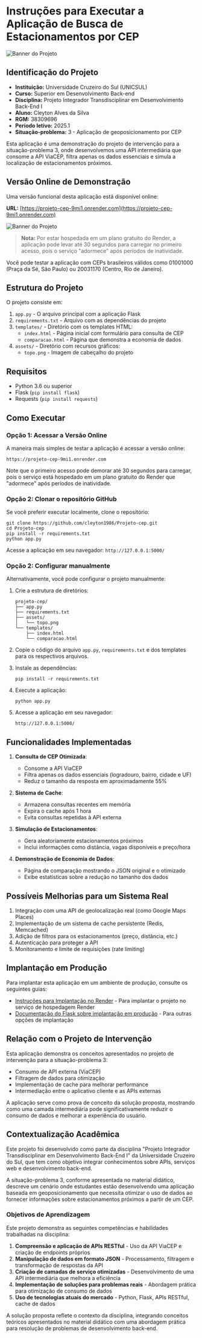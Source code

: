 # Instruções para Executar a Aplicação de Busca de Estacionamentos por CEP

![Banner do Projeto](./assets/topo.png)

## Identificação do Projeto

- **Instituição:** Universidade Cruzeiro do Sul (UNICSUL)
- **Curso:** Superior em Desenvolvimento Back-end
- **Disciplina:** Projeto Integrador Transdisciplinar em Desenvolvimento Back-End I
- **Aluno:** Cleyton Alves da Silva
- **RGM:** 38309696
- **Período letivo:** 2025.1
- **Situação-problema:** 3 - Aplicação de geoposicionamento por CEP

Esta aplicação é uma demonstração do projeto de intervenção para a situação-problema 3, onde desenvolvemos uma API intermediária que consome a API ViaCEP, filtra apenas os dados essenciais e simula a localização de estacionamentos próximos.

## Versão Online de Demonstração

Uma versão funcional desta aplicação está disponível online:

**URL:** [https://projeto-cep-9mi1.onrender.com](https://projeto-cep-9mi1.onrender.com)

![Banner do Projeto](./assets/video-cep.gif)

> **Nota:** Por estar hospedada em um plano gratuito do Render, a aplicação pode levar até 30 segundos para carregar no primeiro acesso, pois o serviço "adormece" após períodos de inatividade.

Você pode testar a aplicação com CEPs brasileiros válidos como 01001000 (Praça da Sé, São Paulo) ou 20031170 (Centro, Rio de Janeiro).

## Estrutura do Projeto

O projeto consiste em:

1. `app.py` - O arquivo principal com a aplicação Flask
2. `requirements.txt` - Arquivo com as dependências do projeto
3. `templates/` - Diretório com os templates HTML:
   - `index.html` - Página inicial com formulário para consulta de CEP
   - `comparacao.html` - Página que demonstra a economia de dados
4. `assets/` - Diretório com recursos gráficos:
   - `topo.png` - Imagem de cabeçalho do projeto

## Requisitos

- Python 3.6 ou superior
- Flask (`pip install flask`)
- Requests (`pip install requests`)

## Como Executar

### Opção 1: Acessar a Versão Online

A maneira mais simples de testar a aplicação é acessar a versão online:

```
https://projeto-cep-9mi1.onrender.com
```

Note que o primeiro acesso pode demorar até 30 segundos para carregar, pois o serviço está hospedado em um plano gratuito do Render que "adormece" após períodos de inatividade.

### Opção 2: Clonar o repositório GitHub

Se você preferir executar localmente, clone o repositório:

```
git clone https://github.com/cleyton1986/Projeto-cep.git
cd Projeto-cep
pip install -r requirements.txt
python app.py
```

Acesse a aplicação em seu navegador: `http://127.0.0.1:5000/`

### Opção 2: Configurar manualmente

Alternativamente, você pode configurar o projeto manualmente:

1. Crie a estrutura de diretórios:

   ```
   projeto-cep/
   ├── app.py
   ├── requirements.txt
   ├── assets/
   │   └── topo.png
   └── templates/
       ├── index.html
       └── comparacao.html
   ```

2. Copie o código do arquivo `app.py`, `requirements.txt` e dos templates para os respectivos arquivos.

3. Instale as dependências:

   ```
   pip install -r requirements.txt
   ```

4. Execute a aplicação:

   ```
   python app.py
   ```

5. Acesse a aplicação em seu navegador:
   ```
   http://127.0.0.1:5000/
   ```

## Funcionalidades Implementadas

1. **Consulta de CEP Otimizada**:

   - Consome a API ViaCEP
   - Filtra apenas os dados essenciais (logradouro, bairro, cidade e UF)
   - Reduz o tamanho da resposta em aproximadamente 55%

2. **Sistema de Cache**:

   - Armazena consultas recentes em memória
   - Expira o cache após 1 hora
   - Evita consultas repetidas à API externa

3. **Simulação de Estacionamentos**:

   - Gera aleatoriamente estacionamentos próximos
   - Inclui informações como distância, vagas disponíveis e preço/hora

4. **Demonstração de Economia de Dados**:
   - Página de comparação mostrando o JSON original e o otimizado
   - Exibe estatísticas sobre a redução no tamanho dos dados

## Possíveis Melhorias para um Sistema Real

1. Integração com uma API de geolocalização real (como Google Maps Places)
2. Implementação de um sistema de cache persistente (Redis, Memcached)
3. Adição de filtros para os estacionamentos (preço, distância, etc.)
4. Autenticação para proteger a API
5. Monitoramento e limite de requisições (rate limiting)

## Implantação em Produção

Para implantar esta aplicação em um ambiente de produção, consulte os seguintes guias:

- [Instruções para Implantação no Render](./instruções-render.md) - Para implantar o projeto no serviço de hospedagem Render
- [Documentação do Flask sobre implantação em produção](https://flask.palletsprojects.com/en/2.3.x/deploying/) - Para outras opções de implantação

## Relação com o Projeto de Intervenção

Esta aplicação demonstra os conceitos apresentados no projeto de intervenção para a situação-problema 3:

- Consumo de API externa (ViaCEP)
- Filtragem de dados para otimização
- Implementação de cache para melhorar performance
- Intermediação entre o aplicativo cliente e as APIs externas

A aplicação serve como prova de conceito da solução proposta, mostrando como uma camada intermediária pode significativamente reduzir o consumo de dados e melhorar a experiência do usuário.

## Contextualização Acadêmica

Este projeto foi desenvolvido como parte da disciplina "Projeto Integrador Transdisciplinar em Desenvolvimento Back-End I" da Universidade Cruzeiro do Sul, que tem como objetivo integrar conhecimentos sobre APIs, serviços web e desenvolvimento back-end.

A situação-problema 3, conforme apresentada no material didático, descreve um cenário onde estudantes estão desenvolvendo uma aplicação baseada em geoposicionamento que necessita otimizar o uso de dados ao fornecer informações sobre estacionamentos próximos a partir de um CEP.

### Objetivos de Aprendizagem

Este projeto demonstra as seguintes competências e habilidades trabalhadas na disciplina:

1. **Compreensão e aplicação de APIs RESTful** - Uso da API ViaCEP e criação de endpoints próprios
2. **Manipulação de dados em formato JSON** - Processamento, filtragem e transformação de respostas da API
3. **Criação de camadas de serviço otimizadas** - Desenvolvimento de uma API intermediária que melhora a eficiência
4. **Implementação de soluções para problemas reais** - Abordagem prática para otimização de consumo de dados
5. **Uso de tecnologias atuais do mercado** - Python, Flask, APIs RESTful, cache de dados

A solução proposta reflete o contexto da disciplina, integrando conceitos teóricos apresentados no material didático com uma abordagem prática para resolução de problemas de desenvolvimento back-end.
